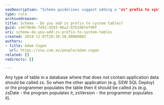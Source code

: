 ```yaml
---
seoDescription: "Schema guidelines suggest adding a "zs" prefix to system tables not containing application data for uniformity and organization."
type: rule
archivedreason: 
title: Schema - Do you add zs prefix to system tables?
guid: c4479646-fd91-4593-96a2-87b1087ef99f
uri: schema-do-you-add-zs-prefix-to-system-tables
created: 2019-11-07T20:39:28.0000000Z
authors:
- title: Adam Cogan
  url: https://ssw.com.au/people/adam-cogan
related: []
redirects: []

---
```


Any type of table in a database where that does not contain application data should be called zs. So when the other application (e.g. SSW SQL Deploy) or the programmer populates the table then it should be called zs (e.g. zsDate - the program populates it, zsVersion - the programmer populates it).

<!--endintro-->

